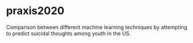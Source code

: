 # praxis2020
Comparison between different machine learning techniques by attempting to predict suicidal thoughts among youth in the US.
